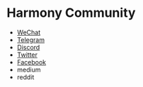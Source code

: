 # Harmony Community 

* [WeChat](https://harmony.one/wechat)
* [Telegram](https://harmony.one/telegram)
* [Discord](https:harmony.one/discord)
* [Twitter](https://harmony.one/twitter)
* [Facebook](https://harmony.one/facebook)
* medium
* reddit

